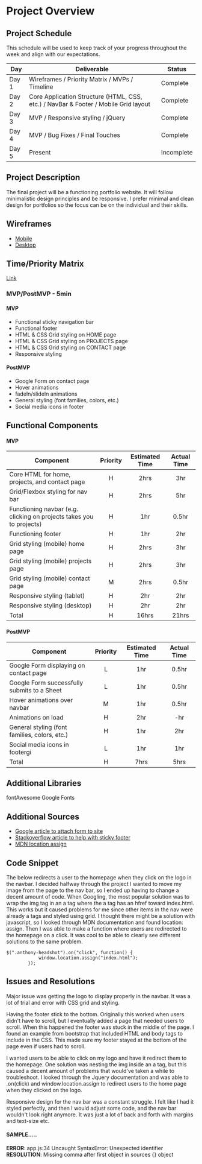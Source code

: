 # Project Overview

## Project Schedule

This schedule will be used to keep track of your progress throughout the week and align with our expectations.  

|  Day | Deliverable | Status
|---|---| ---|
|Day 1| Wireframes / Priority Matrix / MVPs / Timeline | Complete
|Day 2| Core Application Structure (HTML, CSS, etc.) / NavBar & Footer / Mobile Grid layout | Complete
|Day 3| MVP / Responsive styling / jQuery | Complete
|Day 4| MVP / Bug Fixes / Final Touches| Complete
|Day 5| Present | Incomplete


## Project Description

The final project will be a functioning portfolio website. It will follow minimalistic design principles and be responsive. I prefer minimal and clean design for portfolios so the focus can be on the individual and their skills.   

## Wireframes 

- [Mobile](https://imgur.com/a/HoUxuOv)
- [Desktop](https://imgur.com/a/gb98otz)

## Time/Priority Matrix 

[Link](https://imgur.com/a/r00tEaY)

### MVP/PostMVP - 5min

#### MVP 

- Functional sticky navigation bar
- Functional footer 
- HTML & CSS Grid styling on HOME page
- HTML & CSS Grid styling on PROJECTS page   
- HTML & CSS Grid styling on CONTACT page
- Responsive styling

#### PostMVP 

- Google Form on contact page
- Hover animations
- fadeIn/slideIn animations
- General styling (font families, colors, etc.)
- Social media icons in footer

## Functional Components

#### MVP
| Component | Priority | Estimated Time | Actual Time |
| --- | :---: |  :---: | :---: | 
| Core HTML for home, projects, and contact page | H | 2hrs | 3hr |
| Grid/Flexbox styling for nav bar | H | 2hrs | 5hr |
| Functioning navbar (e.g. clicking on projects takes you to projects) | H | 1hr | 0.5hr |
| Functioning footer | H | 1hr |  2hr |
| Grid styling (mobile) home page | H | 2hrs | 3hr |  
| Grid styling (mobile) projects page | H | 2hrs |  3hr | 
| Grid styling (mobile) contact page | M | 2hrs | 0.5hr|
| Responsive styling (tablet) | H | 2hr |  2hr | 
| Responsive styling (desktop) | H | 2hr |  2hr |
| Total | H | 16hrs| 21hrs |

#### PostMVP
| Component | Priority | Estimated Time | Actual Time |
| --- | :---: |  :---: | :---: | 
| Google Form displaying on contact page | L | 1hr | 0.5hr | hr |
| Google Form successfully submits to a Sheet | L | 1hr | 0.5hr |
| Hover animations over navbar | M | 1hr | 0.5hr |
| Animations on load | H | 2hr | -hr | 0.5hr |
| General styling (font families, colors, etc.) | H | 1hr | 2hr |
| Social media icons in footergi | L | 1hr | 1hr |
| Total | H | 7hrs| 5hrs |s

## Additional Libraries

fontAwesome
Google Fonts

## Additional Sources
- [Google article to attach form to site](https://support.google.com/a/users/answer/9308623?hl=en) 
- [Stackoverflow article to help with sticky footer](https://support.google.com/a/users/answer/9308623?hl=en)
- [MDN location assign](https://developer.mozilla.org/en-US/docs/Web/API/Location/assign)

## Code Snippet

The below redirects a user to the homepage when they click on the logo in the navbar. I decided halfway through the project I wanted to move my image from the page to the nav bar, so I ended up having to change a decent amount of code. When Googling, the most popular solution was to wrap the img tag in an a tag where the a tag has an hfref toward index.html. This works but it caused problems for me since other items in the nav were already a tags and styled using grid. I thought there might be a solution with javascript, so I looked through MDN documentation and found location: assign. Then I was able to make a function where users are redirected to the homepage on a click. It was cool to be able to clearly see different solutions to the same problem. 

```
$(".anthony-headshot").on("click", function() {
            window.location.assign("index.html");
        });
```

## Issues and Resolutions
Major issue was getting the logo to display properly in the navbar. It was a lot of trial and error with CSS grid and styling. 

Having the footer stick to the bottom. Originally this worked when users didn't have to scroll, but I eventually added a page that needed users to scroll. When this happened the footer was stuck in the middle of the page. I found an example from bootstrap that included HTML and body tags to include in the CSS. This made sure my footer stayed at the bottom of the page even if users had to scroll.

I wanted users to be able to click on my logo and have it redirect them to the homepage. One solution was nesting the img inside an a tag, but this caused a decent amount of problems that would've taken a while to troubleshoot. I looked through the Jquery documentation and was able to .on(click) and window.location.assign to redirect users to the home page when they clicked on the logo. 

Responsive design for the nav bar was a constant struggle. I felt like I had it styled perfectly, and then I would adjust some code, and the nav bar wouldn't look right anymore. It was just a lot of back and forth with margins and text-size etc. 



#### SAMPLE.....
**ERROR**: app.js:34 Uncaught SyntaxError: Unexpected identifier                                
**RESOLUTION**: Missing comma after first object in sources {} object